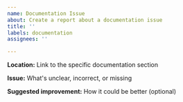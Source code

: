 ```yaml
---
name: Documentation Issue
about: Create a report about a documentation issue
title: ''
labels: documentation
assignees: ''

---
```


**Location:** 
Link to the specific documentation section

**Issue:** 
What's unclear, incorrect, or missing

**Suggested improvement:** 
How it could be better (optional)
